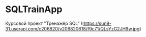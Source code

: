 # SQLTrainApp
Курсовой проект "Тренажёр SQL"
!(https://sun9-31.userapi.com/c206820/v206820618/f9c71/QLsYzG2JH9w.jpg)

